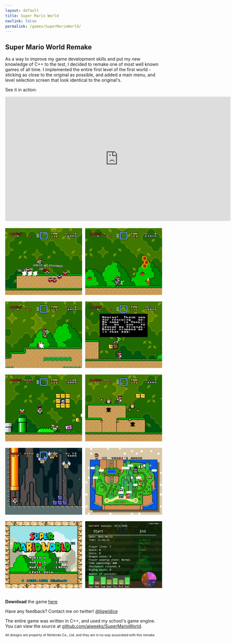 ```yaml
---
layout: default
title: Super Mario World
navlink: false
permalink: /games/SuperMarioWorld/
---
```


<style type="text/css">
img.floatright
{
  float: right;
}
img
{
  padding-bottom: 18px;
}
.videoWrapper
{
  margin-bottom: 20px;
}
</style>

## Super Mario World Remake

As a way to improve my game development skills and put my new knowledge of C++ to the test, I decided to remake one of most well known games of all time. I implemented the entire first level of the first world - sticking as close to the original as possible, and added a main menu, and level selection screen that look identical to the original's.

See it in action:

<div class="videoWrapper">
<iframe width="724" height="400" src="https://www.youtube.com/embed/9ZdGhZt0MlI" frameborder="0" allowfullscreen></iframe>
</div>

<a data-fancybox="gallery" href="/assets/img/SMW_01.jpg"><img src="/assets/img/SMW_01.jpg"  width="49%"></a>
<a data-fancybox="gallery" href="/assets/img/SMW_03.jpg"><img src="/assets/img/SMW_03.jpg"  width="49%" class="floatright"></a>
<a data-fancybox="gallery" href="/assets/img/SMW_04.jpg"><img src="/assets/img/SMW_04.jpg"  width="49%"></a>
<a data-fancybox="gallery" href="/assets/img/SMW_02.jpg"><img src="/assets/img/SMW_02.jpg"  width="49%" class="floatright"></a>
<a data-fancybox="gallery" href="/assets/img/SMW_07.jpg"><img src="/assets/img/SMW_07.jpg"  width="49%"></a>
<a data-fancybox="gallery" href="/assets/img/SMW_05.jpg"><img src="/assets/img/SMW_05.jpg"  width="49%" class="floatright"></a>
<a data-fancybox="gallery" href="/assets/img/SMW_06.jpg"><img src="/assets/img/SMW_06.jpg"  width="49%"></a>
<a data-fancybox="gallery" href="/assets/img/SMW_08.jpg"><img src="/assets/img/SMW_08.jpg"  width="49%" class="floatright"></a>
<a data-fancybox="gallery" href="/assets/img/SMW_09.jpg"><img src="/assets/img/SMW_09.jpg"  width="49%"></a>
<a data-fancybox="gallery" href="/assets/img/SMW_10.jpg"><img src="/assets/img/SMW_10.jpg"  width="49%" class="floatright"></a>

**Download** the game [here](https://www.dropbox.com/s/uwgc71l5n1k3hdk/SuperMarioWorld_v1.0.zip?dl=0)

Have any feedback? Contact me on twitter! [@liqwidice](https://twitter.com/liqwidice)

The entire game was written in C++, and used my school's game engine. You can view the source at [github.com/ajweeks/SuperMarioWorld](https://github.com/ajweeks/SuperMarioWorld).

<div style="font-size: 0.75em;">
All designs are property of Nintendo Co., Ltd. and they are in no way associated with this remake.
</div>
